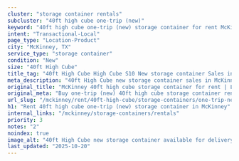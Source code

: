 ```yaml
---
cluster: "storage container rentals"
subcluster: "40ft high cube one-trip (new)"
keyword: "40ft high cube one-trip (new) storage container for rent McKinney, TX"
intent: "Transactional-Local"
page_type: "Location-Product"
city: "McKinney, TX"
service_type: "storage container"
condition: "New"
size: "40ft High Cube"
title_tag: "40ft High Cube High Cube S10 New storage container Sales in McKinney | LC Container"
meta_description: "40ft High Cube new storage container sales in McKinney. High cube containers with extra height. Fast delivery, competitive pricing. Serving storage containers area. Quote ID: LRN. Call (214) 524-4168 for your free quote today."
original_title: "McKinney 40ft high cube storage container for rent | LC"
original_meta: "Buy one-trip (new) 40ft high cube storage container rent with local delivery in McKinney, TX. LC Container — local Since 2003. Request a fast quote today."
url_slug: "/mckinney/rent/40ft-high-cube/storage-containers/one-trip-new"
h1: "Rent 40ft high cube one-trip (new) storage container in McKinney"
internal_links: "/mckinney/storage-containers/rentals"
priority: 3
notes: "2"
noindex: true
image_alt: "40ft High Cube new storage container available for delivery in McKinney"
last_updated: "2025-10-20"
---
```


<!-- TODO: Add unique city/inventory copy, images, and internal links here. -->
